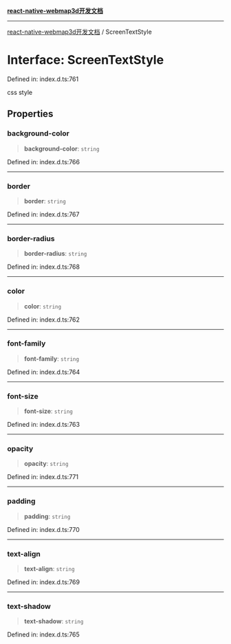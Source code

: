 [**react-native-webmap3d开发文档**](../README.md)

***

[react-native-webmap3d开发文档](../globals.md) / ScreenTextStyle

# Interface: ScreenTextStyle

Defined in: index.d.ts:761

css style

## Properties

### background-color

> **background-color**: `string`

Defined in: index.d.ts:766

***

### border

> **border**: `string`

Defined in: index.d.ts:767

***

### border-radius

> **border-radius**: `string`

Defined in: index.d.ts:768

***

### color

> **color**: `string`

Defined in: index.d.ts:762

***

### font-family

> **font-family**: `string`

Defined in: index.d.ts:764

***

### font-size

> **font-size**: `string`

Defined in: index.d.ts:763

***

### opacity

> **opacity**: `string`

Defined in: index.d.ts:771

***

### padding

> **padding**: `string`

Defined in: index.d.ts:770

***

### text-align

> **text-align**: `string`

Defined in: index.d.ts:769

***

### text-shadow

> **text-shadow**: `string`

Defined in: index.d.ts:765
